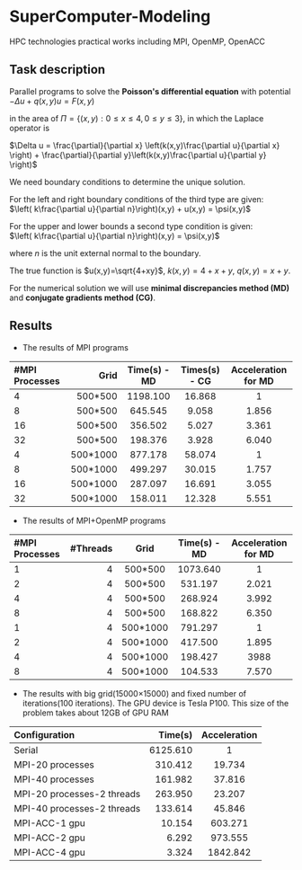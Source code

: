 # SuperComputer-Modeling
HPC technologies practical works including MPI, OpenMP, OpenACC

## Task description  
Parallel programs to solve the **Poisson's differential equation** with potential $-\Delta u + q(x,y)u = F(x,y)$  

in the area of $\Pi = \{(x,y): 0 \leqslant x \leqslant 4, 0 \leqslant y \leqslant 3\}$, in which the Laplace operator is  

$\Delta u = \frac{\partial}{\partial x} \left(k(x,y)\frac{\partial u}{\partial x} \right) + \frac{\partial}{\partial y}\left(k(x,y)\frac{\partial u}{\partial y} \right)$

We need boundary conditions to determine the unique solution.  

For the left and right boundary conditions of the third type are given:  
$\left( k\frac{\partial u}{\partial n}\right)(x,y) + u(x,y) = \psi(x,y)$  

For the upper and lower bounds a second type condition is given:  
$\left( k\frac{\partial u}{\partial n}\right)(x,y) = \psi(x,y)$  

where $n$ is the unit external normal to the boundary.

The true function is $u(x,y)=\sqrt{4+xy}$, $k(x,y) = 4 + x + y$, $q(x,y) = x + y$. 

For the numerical solution we will use **minimal discrepancies method (MD)** and **conjugate gradients method (CG)**.  

## Results

- The results of MPI programs

| #MPI Processes | Grid | Time(s) - MD | Times(s) - CG | Acceleration for MD|
| :-----| ----: | :----: | :----: | :----: |
| 4 | 500*500 | 1198.100 | 16.868 | 1 |
| 8 | 500*500 | 645.545 | 9.058 | 1.856 |
| 16 | 500*500 | 356.502 | 5.027 | 3.361 |
| 32 | 500*500 | 198.376 | 3.928 | 6.040 | 
| 4 | 500*1000 | 877.178 | 58.074 | 1 |
| 8 | 500*1000 | 499.297 | 30.015 | 1.757 |
| 16 | 500*1000 | 287.097 | 16.691 | 3.055 |
| 32 | 500*1000 | 158.011 | 12.328 | 5.551 |

- The results of MPI+OpenMP programs

| #MPI Processes | #Threads | Grid | Time(s) - MD | Acceleration for MD|
| :-----| ----: | :----: | :----: | :----: |
| 1 | 4 | 500*500 | 1073.640| 1 |
| 2 | 4 | 500*500 | 531.197 | 2.021 |
| 4 | 4 | 500*500 | 268.924  | 3.992 |
| 8 | 4 | 500*500 | 168.822 | 6.350 | 
| 1 | 4 | 500*1000 | 791.297  | 1 |
| 2 | 4 | 500*1000 | 417.500 | 1.895 |
| 4 | 4 | 500*1000 | 198.427  | 3988 |
| 8 | 4 | 500*1000 | 104.533  | 7.570 |

- The results with big grid(15000×15000) and fixed number of iterations(100 iterations). The GPU device is Tesla P100. This size of the problem takes about 12GB of GPU RAM

| Configuration | Time(s) | Acceleration |
| :-----| ----: | :----: |
| Serial | 6125.610 | 1 |
| MPI-20 processes | 310.412 | 19.734 |
| MPI-40 processes | 161.982 | 37.816 |
| MPI-20 processes-2 threads | 263.950 | 23.207 |
| MPI-40 processes-2 threads | 133.614 | 45.846 |
| MPI-ACC-1 gpu| 10.154 | 603.271 |
| MPI-ACC-2 gpu | 6.292 | 973.555 |
| MPI-ACC-4 gpu | 3.324 | 1842.842 |

